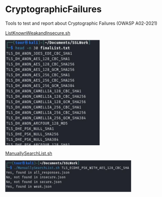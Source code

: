 # CryptographicFailures
Tools to test and report about Cryptographic Failures (OWASP A02-2021)


[ListKnownWeakandInsecure.sh](https://github.com/mr-tomr/CryptographicFailures/blob/main/ListKnownWeakandInsecure.sh)

<img src="https://github.com/mr-tomr/CryptographicFailures/blob/main/images/ListKnownWeakandInsecure.jpg" alt="Alt Text" style="width: 300px;">

[ManuallySearchList.sh](https://github.com/mr-tomr/CryptographicFailures/blob/main/ManuallySearchList.sh)

<img src="https://github.com/mr-tomr/CryptographicFailures/blob/main/images/ManuallySearchList.jpg" alt="Alt Text" style="width: 400px;">



